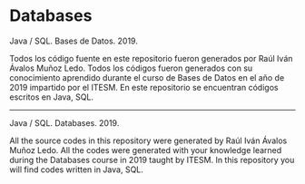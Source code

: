 # Databases

Java / SQL. Bases de Datos. 2019.

Todos los código fuente en este repositorio fueron generados por Raúl Iván Ávalos Muñoz Ledo. Todos los códigos fueron generados con su conocimiento aprendido durante el curso de Bases de Datos en el año de 2019 impartido por el ITESM. En este repositorio se encuentran códigos escritos en Java, SQL.

***********************************************************************************************************************************************

Java / SQL. Databases. 2019.

All the source codes in this repository were generated by Raúl Iván Ávalos Muñoz Ledo. All the codes were generated with your knowledge learned during the Databases course in 2019 taught by ITESM. In this repository you will find codes written in Java, SQL.
